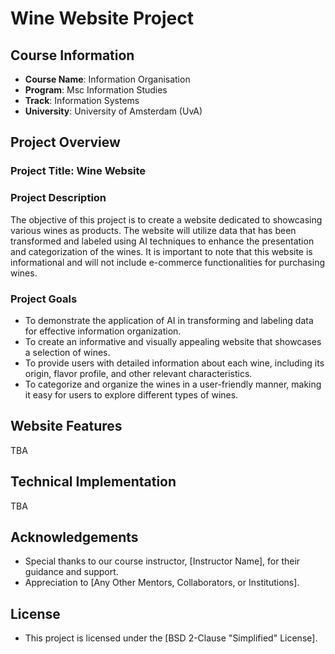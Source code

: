 # Wine Website Project

## Course Information

- **Course Name**: Information Organisation
- **Program**: Msc Information Studies
- **Track**: Information Systems
- **University**: University of Amsterdam (UvA)

## Project Overview

### Project Title: Wine Website

### Project Description

The objective of this project is to create a website dedicated to showcasing various wines as products. The website will utilize data that has been transformed and labeled using AI techniques to enhance the presentation and categorization of the wines. It is important to note that this website is informational and will not include e-commerce functionalities for purchasing wines.

### Project Goals

- To demonstrate the application of AI in transforming and labeling data for effective information organization.
- To create an informative and visually appealing website that showcases a selection of wines.
- To provide users with detailed information about each wine, including its origin, flavor profile, and other relevant characteristics.
- To categorize and organize the wines in a user-friendly manner, making it easy for users to explore different types of wines.

## Website Features

TBA

## Technical Implementation

TBA

## Acknowledgements

- Special thanks to our course instructor, [Instructor Name], for their guidance and support.
- Appreciation to [Any Other Mentors, Collaborators, or Institutions].

## License

- This project is licensed under the [BSD 2-Clause "Simplified" License].
